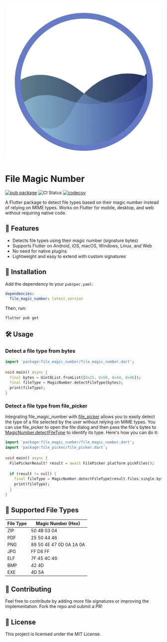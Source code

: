 [![File Magic Number](https://github.com/vicajilau/file_magic_number/blob/main/.github/assets/file_magic_number.png)](https://pub.dev/packages/file_magic_number)
# File Magic Number
[![pub package](https://img.shields.io/pub/v/http.svg)](https://pub.dev/packages/file_magic_number)
![CI Status](https://github.com/vicajilau/file_magic_number/actions/workflows/dart_analyze_unit_test.yml/badge.svg)
[![codecov](https://codecov.io/gh/vicajilau/file_magic_number/graph/badge.svg?token=LS2Q5TKXKG)](https://codecov.io/gh/vicajilau/file_magic_number)

A Flutter package to detect file types based on their magic number instead of relying on MIME types. Works on Flutter for mobile, desktop, and web without requiring native code.

## 🚀 Features
- Detects file types using their magic number (signature bytes)
- Supports Flutter on Android, iOS, macOS, Windows, Linux, and Web
- No need for native plugins
- Lightweight and easy to extend with custom signatures

## 📌 Installation
Add the dependency to your `pubspec.yaml`:

```yaml
dependencies:
  file_magic_number: latest_version
```

Then, run:
```sh
flutter pub get
```

## 🛠️ Usage

### Detect a file type from bytes
```dart
import 'package:file_magic_number/file_magic_number.dart';

void main() async {
  final bytes = Uint8List.fromList([0x25, 0x50, 0x44, 0x46]);
  final fileType = MagicNumber.detectFileType(bytes);
  print(fileType);
}
```

### Detect a file type from file_picker
Integrating file_magic_number with [file_picker](https://pub.dev/packages/file_picker) allows you to easily detect the type of a file selected by the user without relying on MIME types. 
You can use file_picker to open the file dialog and then pass the file's bytes to [MagicNumber.detectFileType](https://github.com/vicajilau/file_magic_number/blob/main/lib/magic_number_type.dart) to identify its type. 
Here's how you can do it:
```dart
import 'package:file_magic_number/file_magic_number.dart';
import 'package:file_picker/file_picker.dart';

void main() async {
  FilePickerResult? result = await FilePicker.platform.pickFiles();

  if (result != null) {
    final fileType = MagicNumber.detectFileType(result.files.single.bytes);
    print(fileType);
  }
}
```

## 🎯 Supported File Types
| File Type | Magic Number (Hex)      |
|-----------|-------------------------|
| ZIP       | 50 4B 03 04             |
| PDF       | 25 50 44 46             |
| PNG       | 89 50 4E 47 0D 0A 1A 0A |
| JPG       | FF D8 FF                |
| ELF       | 7F 45 4C 46             |
| BMP       | 42 4D                   |
| EXE       | 4D 5A                   |

## 📌 Contributing
Feel free to contribute by adding more file signatures or improving the implementation. Fork the repo and submit a PR!

## 📜 License
This project is licensed under the MIT License.